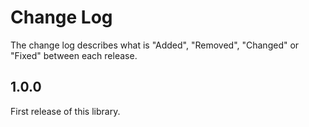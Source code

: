 # Change Log

The change log describes what is "Added", "Removed", "Changed" or "Fixed" between each release.

## 1.0.0

First release of this library. 
